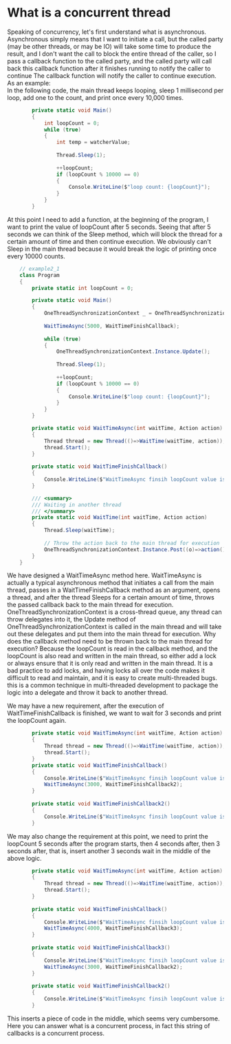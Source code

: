 # What is a concurrent thread
Speaking of concurrency, let's first understand what is asynchronous. Asynchronous simply means that I want to initiate a call, but the called party (may be other threads, or may be IO) will take some time to produce the result, and I don't want the call to block the entire thread of the caller, so I pass a callback function to the called party, and the called party will call back this callback function after it finishes running to notify the caller to continue The callback function will notify the caller to continue execution. As an example:  
In the following code, the main thread keeps looping, sleep 1 millisecond per loop, add one to the count, and print once every 10,000 times.

```csharp
        private static void Main()
        {
            int loopCount = 0;
            while (true)
            {
                int temp = watcherValue;
                
                Thread.Sleep(1);
                
                ++loopCount;
                if (loopCount % 10000 == 0)
                {
                    Console.WriteLine($"loop count: {loopCount}");
                }
            }
        }
```
At this point I need to add a function, at the beginning of the program, I want to print the value of loopCount after 5 seconds. Seeing that after 5 seconds we can think of the Sleep method, which will block the thread for a certain amount of time and then continue execution. We obviously can't Sleep in the main thread because it would break the logic of printing once every 10000 counts.
```csharp
    // example2_1
    class Program
    {
        private static int loopCount = 0;

        private static void Main()
        {
            OneThreadSynchronizationContext _ = OneThreadSynchronizationContext.Instance;
            
            WaitTimeAsync(5000, WaitTimeFinishCallback);
            
            while (true)
            {
                OneThreadSynchronizationContext.Instance.Update();
                
                Thread.Sleep(1);
                
                ++loopCount;
                if (loopCount % 10000 == 0)
                {
                    Console.WriteLine($"loop count: {loopCount}");
                }
            }
        }

        private static void WaitTimeAsync(int waitTime, Action action)
        {
            Thread thread = new Thread(()=>WaitTime(waitTime, action));
            thread.Start();
        }
        
        private static void WaitTimeFinishCallback()
        {
            Console.WriteLine($"WaitTimeAsync finsih loopCount value is: {loopCount}");
        }

        /// <summary>
        /// Waiting in another thread
        /// </summary>
        private static void WaitTime(int waitTime, Action action)
        {
            Thread.Sleep(waitTime);
            
            // Throw the action back to the main thread for execution
            OneThreadSynchronizationContext.Instance.Post((o)=>action(), null);
        }
    }
```
We have designed a WaitTimeAsync method here. WaitTimeAsync is actually a typical asynchronous method that initiates a call from the main thread, passes in a WaitTimeFinishCallback method as an argument, opens a thread, and after the thread Sleeps for a certain amount of time, throws the passed callback back to the main thread for execution. OneThreadSynchronizationContext is a cross-thread queue, any thread can throw delegates into it, the Update method of OneThreadSynchronizationContext is called in the main thread and will take out these delegates and put them into the main thread for execution. Why does the callback method need to be thrown back to the main thread for execution? Because the loopCount is read in the callback method, and the loopCount is also read and written in the main thread, so either add a lock or always ensure that it is only read and written in the main thread. It is a bad practice to add locks, and having locks all over the code makes it difficult to read and maintain, and it is easy to create multi-threaded bugs. this is a common technique in multi-threaded development to package the logic into a delegate and throw it back to another thread.

We may have a new requirement, after the execution of WaitTimeFinishCallback is finished, we want to wait for 3 seconds and print the loopCount again.
```csharp
        private static void WaitTimeAsync(int waitTime, Action action)
        {
            Thread thread = new Thread(()=>WaitTime(waitTime, action));
            thread.Start();
        }
        private static void WaitTimeFinishCallback()
        {
            Console.WriteLine($"WaitTimeAsync finsih loopCount value is: {loopCount}");
            WaitTimeAsync(3000, WaitTimeFinishCallback2);
        }
        
        private static void WaitTimeFinishCallback2()
        {
            Console.WriteLine($"WaitTimeAsync finsih loopCount value is: {loopCount}");
        }
```
We may also change the requirement at this point, we need to print the loopCount 5 seconds after the program starts, then 4 seconds after, then 3 seconds after, that is, insert another 3 seconds wait in the middle of the above logic.
```csharp
        private static void WaitTimeAsync(int waitTime, Action action)
        {
            Thread thread = new Thread(()=>WaitTime(waitTime, action));
            thread.Start();
        }
        
        private static void WaitTimeFinishCallback()
        {
            Console.WriteLine($"WaitTimeAsync finsih loopCount value is: {loopCount}");
            WaitTimeAsync(4000, WaitTimeFinishCallback3);
        }
        
        private static void WaitTimeFinishCallback3()
        {
            Console.WriteLine($"WaitTimeAsync finsih loopCount value is: {loopCount}");
            WaitTimeAsync(3000, WaitTimeFinishCallback2);
        }
        
        private static void WaitTimeFinishCallback2()
        {
            Console.WriteLine($"WaitTimeAsync finsih loopCount value is: {loopCount}");
        }
```
This inserts a piece of code in the middle, which seems very cumbersome. Here you can answer what is a concurrent process, in fact this string of callbacks is a concurrent process.

